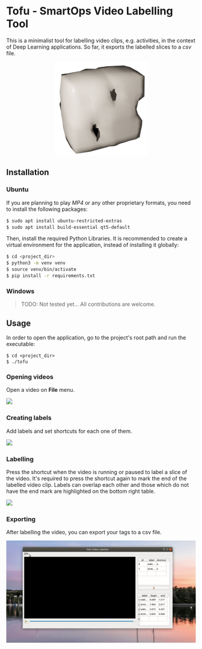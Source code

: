 # Tofu - SmartOps Video Labelling Tool

This is a minimalist tool for labelling video clips, e.g. activities, in
the context of Deep Learning applications. So far, it exports
the labelled slices to a *csv* file.

<p align="center">
  <img src="doc/static/img/tofu.png">
</p>


## Installation

### Ubuntu

If you are planning to play *MP4* or any other proprietary formats, you need
to install the following packages:

``` bash
$ sudo apt install ubuntu-restricted-extras
$ sudo apt install build-essential qt5-default
```

Then, install the required Python Libraries.
It is recommended to create a virtual environment for the application, instead
of installing it globally:

```bash
$ cd <project_dir>
$ python3 -m venv venv
$ source venv/bin/activate
$ pip install -r requirements.txt
```


### Windows

> TODO: Not tested yet... All contributions are welcome.


## Usage

In order to open the application, go to the project's root path and run the
executable:

```
$ cd <project_dir>
$ ./tofu
```

### Opening videos

Open a video on **File** menu.

![](doc/static/img/open_video.gif)


### Creating labels

Add labels and set shortcuts for each one of them.

![](doc/static/img/adding_label.gif)


### Labelling

Press the shortcut when the video is running or paused to label a slice of
the video. It's required to press the shortcut again to mark the end of the
labelled video clip. Labels can overlap each other and those which do not have
the end mark are highlighted on the bottom right table.

![](doc/static/img/labelling.gif)


### Exporting

After labelling the video, you can export your tags to a csv file.

![](doc/static/img/export_csv.gif)


